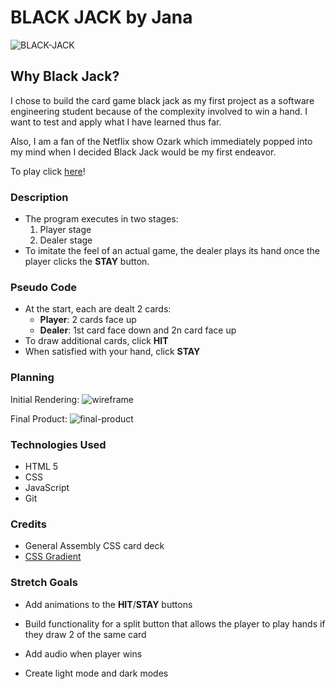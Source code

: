 
# BLACK JACK by Jana

![BLACK-JACK](https://i.imgur.com/BVRkBOs.png)

## Why Black Jack?

I chose to build the card game black jack as my first project as a software engineering student because of the complexity involved to win a hand. I want to test and apply what I have learned thus far. 

Also, I am a fan of the Netflix show Ozark which immediately popped into my mind when I decided Black Jack would be my first endeavor. 

To play click [here](https://jana-p1.github.io/black-jack-by-jana/)!

### Description
+ The program executes in two stages:
  1. Player stage
  2. Dealer stage
+ To imitate the feel of an actual game, the dealer plays its hand once the player clicks the **STAY** button.
### Pseudo Code
+ At the start, each are dealt 2 cards:
  + **Player**: 2 cards face up
  + **Dealer**: 1st card face down and 2n card face up
+ To draw additional cards, click **HIT**
+ When satisfied with your hand, click **STAY**     
### Planning
Initial Rendering:
![wireframe](https://i.imgur.com/BbPkmoL.png)

Final Product:
![final-product](https://i.imgur.com/bqTtYk9.png)

### Technologies Used
+ HTML 5
+ CSS
+ JavaScript
+ Git

### Credits
+ General Assembly CSS card deck
+ [CSS Gradient](https://cssgradient.io/)
  
### Stretch Goals
+ Add animations to the **HIT**/**STAY** buttons
  
+ Build functionality for a split button that allows the player to play hands if they draw 2 of the same card

+ Add audio when player wins

+ Create light mode and dark modes